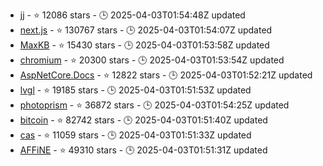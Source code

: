 - [jj](https://github.com/jj-vcs/jj) - ⭐ 12086 stars - 🕒 2025-04-03T01:54:48Z updated
- [next.js](https://github.com/vercel/next.js) - ⭐ 130767 stars - 🕒 2025-04-03T01:54:07Z updated
- [MaxKB](https://github.com/1Panel-dev/MaxKB) - ⭐ 15430 stars - 🕒 2025-04-03T01:53:58Z updated
- [chromium](https://github.com/chromium/chromium) - ⭐ 20300 stars - 🕒 2025-04-03T01:53:54Z updated
- [AspNetCore.Docs](https://github.com/dotnet/AspNetCore.Docs) - ⭐ 12822 stars - 🕒 2025-04-03T01:52:21Z updated
- [lvgl](https://github.com/lvgl/lvgl) - ⭐ 19185 stars - 🕒 2025-04-03T01:51:53Z updated
- [photoprism](https://github.com/photoprism/photoprism) - ⭐ 36872 stars - 🕒 2025-04-03T01:54:25Z updated
- [bitcoin](https://github.com/bitcoin/bitcoin) - ⭐ 82742 stars - 🕒 2025-04-03T01:51:40Z updated
- [cas](https://github.com/apereo/cas) - ⭐ 11059 stars - 🕒 2025-04-03T01:51:33Z updated
- [AFFiNE](https://github.com/toeverything/AFFiNE) - ⭐ 49310 stars - 🕒 2025-04-03T01:51:31Z updated
